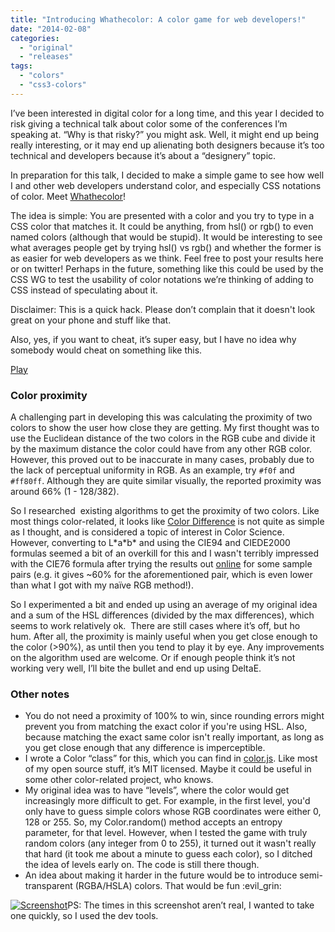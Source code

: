 ```yaml
---
title: "Introducing Whathecolor: A color game for web developers!"
date: "2014-02-08"
categories: 
  - "original"
  - "releases"
tags: 
  - "colors"
  - "css3-colors"
---
```


I’ve been interested in digital color for a long time, and this year I decided to risk giving a technical talk about color some of the conferences I’m speaking at. “Why is that risky?” you might ask. Well, it might end up being really interesting, or it may end up alienating both designers because it’s too technical and developers because it’s about a “designery” topic.

In preparation for this talk, I decided to make a simple game to see how well I and other web developers understand color, and especially CSS notations of color. Meet [Whathecolor](http://leaverou.github.io/whathecolor)!

The idea is simple: You are presented with a color and you try to type in a CSS color that matches it. It could be anything, from hsl() or rgb() to even named colors (although that would be stupid). It would be interesting to see what averages people get by trying hsl() vs rgb() and whether the former is as easier for web developers as we think. Feel free to post your results here or on twitter! Perhaps in the future, something like this could be used by the CSS WG to test the usability of color notations we’re thinking of adding to CSS instead of speculating about it.

Disclaimer: This is a quick hack. Please don’t complain that it doesn't look great on your phone and stuff like that.

Also, yes, if you want to cheat, it’s super easy, but I have no idea why somebody would cheat on something like this.

[Play](http://leaverou.github.io/whathecolor)

### Color proximity

A challenging part in developing this was calculating the proximity of two colors to show the user how close they are getting. My first thought was to use the Euclidean distance of the two colors in the RGB cube and divide it by the maximum distance the color could have from any other RGB color. However, this proved out to be inaccurate in many cases, probably due to the lack of perceptual uniformity in RGB. As an example, try `#f0f` and `#ff80ff`. Although they are quite similar visually, the reported proximity was around 66% (1 - 128/382).

So I researched  existing algorithms to get the proximity of two colors. Like most things color-related, it looks like [Color Difference](http://en.wikipedia.org/wiki/Color_difference) is not quite as simple as I thought, and is considered a topic of interest in Color Science. However, converting to L\*a\*b\* and using the CIE94 and CIEDE2000 formulas seemed a bit of an overkill for this and I wasn't terribly impressed with the CIE76 formula after trying the results out [online](http://colormine.org/delta-e-calculator/) for some sample pairs (e.g. it gives ~60% for the aforementioned pair, which is even lower than what I got with my naïve RGB method!).

So I experimented a bit and ended up using an average of my original idea and a sum of the HSL differences (divided by the max differences), which seems to work relatively ok.  There are still cases where it’s off, but ho hum. After all, the proximity is mainly useful when you get close enough to the color (>90%), as until then you tend to play it by eye. Any improvements on the algorithm used are welcome. Or if enough people think it’s not working very well, I’ll bite the bullet and end up using DeltaE.

### Other notes

- You do not need a proximity of 100% to win, since rounding errors might prevent you from matching the exact color if you're using HSL. Also, because matching the exact same color isn't really important, as long as you get close enough that any difference is imperceptible.
- I wrote a Color “class” for this, which you can find in [color.js](http://leaverou.github.io/whathecolor/color.js). Like most of my open source stuff, it’s MIT licensed. Maybe it could be useful in some other color-related project, who knows.
- My original idea was to have “levels”, where the color would get increasingly more difficult to get. For example, in the first level, you'd only have to guess simple colors whose RGB coordinates were either 0, 128 or 255. So, my Color.random() method accepts an entropy parameter, for that level. However, when I tested the game with truly random colors (any integer from 0 to 255), it turned out it wasn't really that hard (it took me about a minute to guess each color), so I ditched the idea of levels early on. The code is still there though.
- An idea about making it harder in the future would be to introduce semi-transparent (RGBA/HSLA) colors. That would be fun :evil\_grin:

[![Screenshot](http://lea.verou.me/wp-content/uploads/2014/02/Screen-Shot-2014-02-08-at-02.36.12-.png)](http://lea.verou.me/wp-content/uploads/2014/02/Screen-Shot-2014-02-08-at-02.36.12-.png)PS: The times in this screenshot aren’t real, I wanted to take one quickly, so I used the dev tools.
